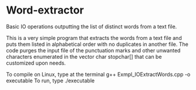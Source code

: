 # Word-extractor
Basic IO operations outputting the list of distinct words from a text file.

This is a very simple program that extracts the words from a text file and puts them listed in alphabetical order with no duplicates in another file. The code purges the input file of the punctuation marks and other unwanted characters enumerated in the vector char stopchar[] that can be customized upon needs.

To compile on Linux, type at the terminal 
g++ Exmpl_IOExtractWords.cpp -o executable
To run, type 
./executable 
